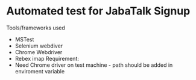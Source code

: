 # Automated test for JabaTalk Signup
Tools/frameworks used
  * MSTest
  * Selenium webdiver
  * Chrome Webdriver
  * Rebex imap
Requirement:
  * Need Chrome driver on test machine - path should be added in enviroment variable

